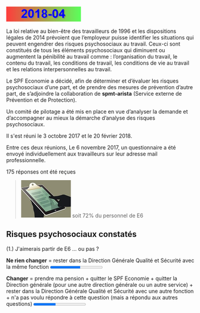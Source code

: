 <link rel='stylesheet' href='Ulysses.css'>

![](2014-08.gif)

La loi relative au bien-être des travailleurs de 1996 et les dispositions légales de 2014 prévoient que l’employeur puisse identifier les situations qui peuvent engendrer des risques psychosociaux au travail. 
Ceux-ci sont constitués de tous les éléments psychosociaux qui diminuent ou augmentent la pénibilité au travail comme : l’organisation du travail, le contenu du travail, les conditions de travail, les conditions 
de vie au travail et les relations interpersonnelles au travail.  

Le SPF Economie a décidé, afin de déterminer et d’évaluer les risques psychosociaux d’une part, et de prendre des mesures de prévention d’autre part, de s’adjoindre la collaboration de **spmt-arista** (Service externe de Prévention et de Protection).  

Un comité de pilotage a été mis en place en vue d’analyser la demande et d’accompagner au mieux la démarche d’analyse des risques psychosociaux.  

Il s'est réuni le 3 octobre 2017 et le 20 février 2018.

Entre ces deux réunions, Le 6 novembre 2017, un questionnaire a été envoyé individuellement aux travailleurs sur leur adresse 
mail professionnelle.

<p class="tagit">175 réponses ont été reçues</p>  

> ![](tx_reponse.jpg) soit 72% du personnel de E6

## Risques psychosociaux constatés

<p class="tagit">(1.) J'aimerais partir de E6 ... ou pas ?</p>  

**Ne rien changer** = rester dans la Direction Générale Qualité et Sécurité avec la même fonction <progress value="100" max="173">

**Changer** = prendre ma pension + quitter le SPF Economie + quitter la Direction générale (pour une autre direction générale ou un autre service) + rester dans la Direction Générale Qualité et Sécurité avec une autre fonction + n'a pas voulu répondre à cette question (mais a répondu aux autres questions) <progress value="73" max="173">

